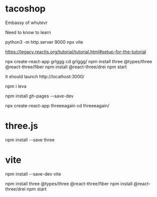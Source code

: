 # tacoshop
Embassy of whutevr


Need to know to learn

python3 -m http.server 9000
npx vite


https://legacy.reactjs.org/tutorial/tutorial.html#setup-for-the-tutorial

npx create-react-app grlggg
cd grlggg/
npm install three @types/three @react-three/fiber
npm install @react-three/drei
npm start

it should launch http://localhost:3000/


npm i leva

npm install gh-pages --save-dev



npx create-react-app threeeagain
cd threeeagain/

# three.js
npm install --save three

# vite
npm install --save-dev vite

npm install three @types/three @react-three/fiber
npm install @react-three/drei
npm start
